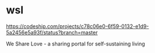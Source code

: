 wsl
===

https://codeship.com/projects/c78c06e0-6f59-0132-e1d9-5a2456e5a93f/status?branch=master

We Share Love - a sharing portal for self-sustaining living

